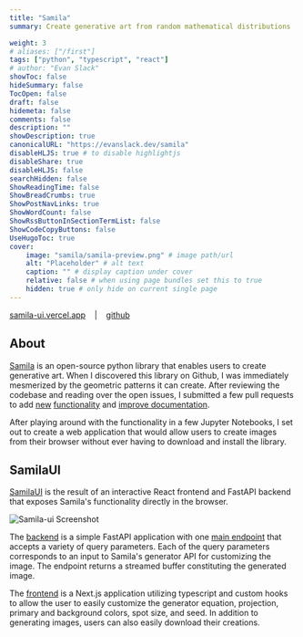 ```yaml
---
title: "Samila"
summary: Create generative art from random mathematical distributions

weight: 3
# aliases: ["/first"]
tags: ["python", "typescript", "react"]
# author: "Evan Slack"
showToc: false
hideSummary: false
TocOpen: false
draft: false
hidemeta: false
comments: false
description: ""
showDescription: true
canonicalURL: "https://evanslack.dev/samila"
disableHLJS: true # to disable highlightjs
disableShare: true
disableHLJS: false
searchHidden: false
ShowReadingTime: false
ShowBreadCrumbs: true
ShowPostNavLinks: true
ShowWordCount: false
ShowRssButtonInSectionTermList: false
ShowCodeCopyButtons: false
UseHugoToc: true
cover:
    image: "samila/samila-preview.png" # image path/url
    alt: "Placeholder" # alt text
    caption: "" # display caption under cover
    relative: false # when using page bundles set this to true
    hidden: true # only hide on current single page
---
```

[samila-ui.vercel.app](https://samila-ui.vercel.app)
&nbsp;&nbsp;&nbsp;|&nbsp;&nbsp;&nbsp;
[github](https://github.com/evanofslack/samila-ui)

## About

[Samila](https://github.com/sepandhaghighi/samila) is an open-source python library that enables users to create generative art. When I discovered this library on Github, I was immediately mesmerized by the geometric patterns it can create. After reviewing the codebase and reading over the open issues, I submitted a few pull requests to add [new](https://github.com/sepandhaghighi/samila/pull/96) [functionality](https://github.com/sepandhaghighi/samila/pull/106) and [improve documentation](https://github.com/sepandhaghighi/samila/pull/92).

After playing around with the functionality in a few Jupyter Notebooks, I set out to create a web application that would allow users to create images from their browser without ever having to download and install the library. 

## SamilaUI

[SamilaUI](https://samila-ui.vercel.app) is the result of an interactive React frontend and FastAPI backend that exposes Samila's functionality directly in the browser. 

![Samila-ui Screenshot](/samila/samilaui-ss.png)

The [backend](https://github.com/evanofslack/samila-api) is a simple FastAPI application with one [main endpoint](https://samila-api.herokuapp.com/docs#/image/generative_image_image_get) that accepts a variety of query parameters. Each of the query parameters corresponds to an input to Samila's generator API for customizing the image. The endpoint returns a streamed buffer constituting the generated image.

The [frontend](https://github.com/evanofslack/samila-ui) is a Next.js application utilizing typescript and custom hooks to allow the user to easily customize the generator equation, projection, primary and background colors, spot size, and seed. In addition to generating images, users can also easily download their creations. 